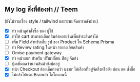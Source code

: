## My log สิ่งที่ต้องทำ  // Teem
(ยังไม่รวมเรื่อง style / tailwind และระบบจัดการหลังบ้าน)
 - [x] ทำ หน้าดูคำสั่งซื้อ ของ ผู้ใช้
 - [x] ทำให้ cart สามารถเลือกสินค้าหลายชินเพื่อชำระสินค้าได้
 - [ ] เพิ่ม Field สำหรับเก็บ รูป ของ Product ใน Schema Prisma
 - [ ] ทำ Review rating ในหน้า รายละเอียดสินค้า
 - [ ] Omise payment gateway
 - [x] ทำ หน้าแยก สำหรับ ปรับเปลี่ยน ทีอยู่ จัดส่ง
 - [ ] ปุ่มเพิ่มลดจำนวนสินค้ายังบัคอยู่
 - [x] หน้า Checkout ต้องเช็คก่อนว่า user ได้เลือกที่อยู่จัดสี่งหรือยัง ก่อน กด สั่งซื้อ
 - [x] ไม่กล้าไปแตะ Branch ไอโกตอนนี้
